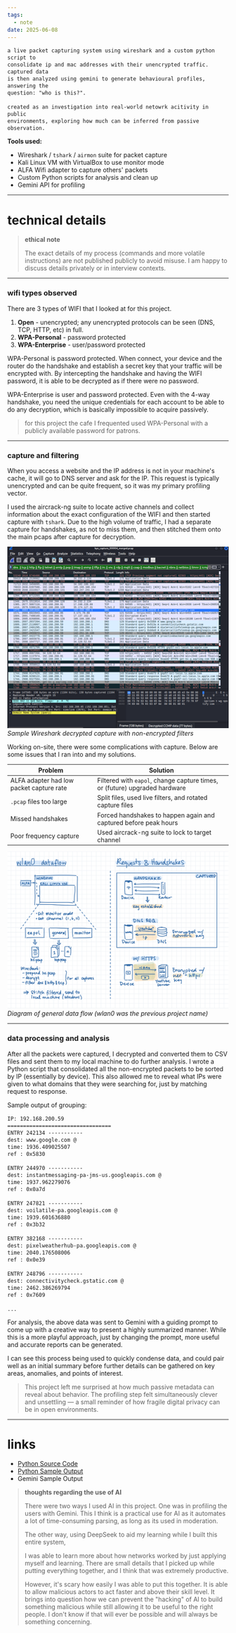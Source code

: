 ```yaml
---
tags:
  - note
date: 2025-06-08
---
```

```summary
a live packet capturing system using wireshark and a custom python script to 
consolidate ip and mac addresses with their unencrypted traffic. captured data 
is then analyzed using gemini to generate behavioural profiles, answering the 
question: "who is this?".

created as an investigation into real-world netowrk acitivity in public 
environments, exploring how much can be inferred from passive observation.
```

**Tools used:** 
- Wireshark / `tshark` / `airmon` suite for packet capture
- Kali Linux VM with VirtualBox to use monitor mode
- ALFA Wifi adapter to capture others' packets
- Custom Python scripts for analysis and clean up
- Gemini API for profiling
---
# technical details

>**ethical note**
>
>The exact details of my process (commands and more volatile instructions) are not published publicly to avoid misuse. I am happy to discuss details privately or in interview contexts. 

---
### wifi types observed
There are 3 types of WIFI that I looked at for this project.
1. **Open** - unencrypted; any unencrypted protocols can be seen (DNS, TCP, HTTP, etc) in full.
2. **WPA-Personal** - password protected
3. **WPA-Enterprise** - user/password protected

WPA-Personal is password protected. When connect, your device and the router do the handshake and establish a secret key that your traffic will be encrypted with. By intercepting the handshake and having the WIFI password, it is able to be decrypted as if there were no password.

WPA-Enterprise is user and password protected. Even with the 4-way handshake, you need the unique credentials for each account to be able to do any decryption, which is basically impossible to acquire passively.

>for this project the cafe I frequented used WPA-Personal with a publicly available password for patrons.

---
### capture and filtering
When you access a website and the IP address is not in your machine's cache, it will go to DNS server and ask for the IP. This request is typically unencrypted and can be quite frequent, so it was my primary profiling vector.

I used the aircrack-ng suite to locate active channels and collect information about the exact configuration of the WIFI and then started capture with `tshark`. Due to the high volume of traffic, I had a separate capture for handshakes, as not to miss them, and then stitched them onto the main pcaps after capture for decryption.

![](./imgs/wireshark_sample.png)
*Sample Wireshark decrypted capture with non-encrypted filters*

Working on-site, there were some complications with capture. Below are some issues that I ran into and my solutions.

| Problem                                  | Solution                                                                   |
| ---------------------------------------- | -------------------------------------------------------------------------- |
| ALFA adapter had low packet capture rate | Filtered with `eapol`, change capture times, or (future) upgraded hardware |
| `.pcap` files too large                  | Split files, used live filters, and rotated capture files                  |
| Missed handshakes                        | Forced handshakes to happen again and captured before peak hours           |
| Poor frequency capture                   | Used aircrack-ng suite to lock to target channel                           |

![](./imgs/wlan0_dataflow.jpg)
*Diagram of general data flow (wlan0 was the previous project name)*

---
### data processing and analysis
After all the packets were captured, I decrypted and converted them to CSV files and sent them to my local machine to do further analysis. I wrote a Python script that consolidated all the non-encrypted packets to be sorted by IP (essentially by device). This also allowed me to reveal what IPs were given to what domains that they were searching for, just by matching request to response. 

Sample output of grouping:
```text
IP: 192.168.200.59
=================================
ENTRY 242134 -----------
dest: www.google.com @ 
time: 1936.409025507
ref : 0x5830

ENTRY 244970 -----------
dest: instantmessaging-pa-jms-us.googleapis.com @ 
time: 1937.962279076
ref : 0x0a7d

ENTRY 247821 -----------
dest: voilatile-pa.googleapis.com @ 
time: 1939.601636880
ref : 0x3b32

ENTRY 382168 -----------
dest: pixelweatherhub-pa.googleapis.com @ 
time: 2040.176508006
ref : 0x0e39

ENTRY 248796 -----------
dest: connectivitycheck.gstatic.com @ 
time: 2462.386269794
ref : 0x7609

...
```

For analysis, the above data was sent to Gemini with a guiding prompt to come up with a creative way to present a highly summarized manner. While this is a more playful approach, just by changing the prompt, more useful and accurate reports can be generated. 

I can see this process being used to quickly condense data, and could pair well as an initial summary before further details can be gathered on key areas, anomalies, and points of interest.

>This project left me surprised at how much passive metadata can reveal about behavior. The profiling step felt simultaneously clever and unsettling — a small reminder of how fragile digital privacy can be in open environments.

---
# links
- [Python Source Code](https://gist.github.com/hashedscribe/c88cca66f3e680a8c53cb45c58f6dcd8)
- [Python Sample Output](https://gist.github.com/hashedscribe/c936cf79bcb6f93593cf2d83ff62f820)
- Gemini Sample Output

> **thoughts regarding the use of AI**
> 
> There were two ways I used AI in this project. One was in profiling the users with Gemini. This I think is a practical use for AI as it automates a lot of time-consuming parsing, as long as its used in moderation.
>
> The other way, using DeepSeek to aid my learning while I built this entire system,
>
> I was able to learn more about how networks worked by just applying myself and learning. There are small details that I picked up while putting everything together, and I think that was extremely productive.
>
> However, it's scary how easily I was able to put this together. It is able to allow malicious actors to act faster and above their skill level. It brings into question how we can prevent the "hacking" of AI to build something malicious while still allowing it to be useful to the right people. I don't know if that will ever be possible and will always be something concerning.